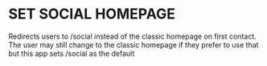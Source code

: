 # SET SOCIAL HOMEPAGE

Redirects users to /social instead of the classic homepage on first contact.  The user may still change to the classic homepage if they prefer to use that but this app sets /social as the default

